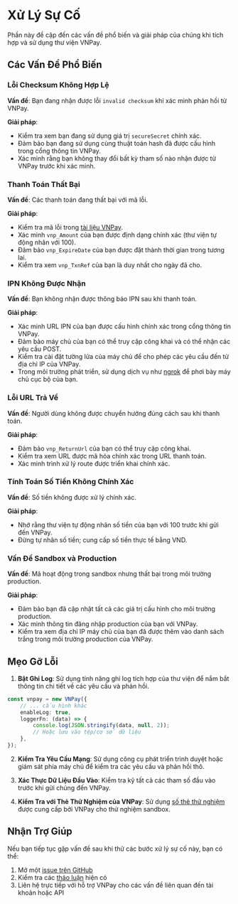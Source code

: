 # Xử Lý Sự Cố

Phần này đề cập đến các vấn đề phổ biến và giải pháp của chúng khi tích hợp và sử dụng thư viện VNPay.

## Các Vấn Đề Phổ Biến

### Lỗi Checksum Không Hợp Lệ

**Vấn đề**: Bạn đang nhận được lỗi `invalid checksum` khi xác minh phản hồi từ VNPay.

**Giải pháp**:

- Kiểm tra xem bạn đang sử dụng giá trị `secureSecret` chính xác.
- Đảm bảo bạn đang sử dụng cùng thuật toán hash đã được cấu hình trong cổng thông tin VNPay.
- Xác minh rằng bạn không thay đổi bất kỳ tham số nào nhận được từ VNPay trước khi xác minh.

### Thanh Toán Thất Bại

**Vấn đề**: Các thanh toán đang thất bại với mã lỗi.

**Giải pháp**:

- Kiểm tra mã lỗi trong [tài liệu VNPay](https://sandbox.vnpayment.vn/apis/docs/thanh-toan-pay/pay.html).
- Xác minh `vnp_Amount` của bạn được định dạng chính xác (thư viện tự động nhân với 100).
- Đảm bảo `vnp_ExpireDate` của bạn được đặt thành thời gian trong tương lai.
- Kiểm tra xem `vnp_TxnRef` của bạn là duy nhất cho ngày đã cho.

### IPN Không Được Nhận

**Vấn đề**: Bạn không nhận được thông báo IPN sau khi thanh toán.

**Giải pháp**:

- Xác minh URL IPN của bạn được cấu hình chính xác trong cổng thông tin VNPay.
- Đảm bảo máy chủ của bạn có thể truy cập công khai và có thể nhận các yêu cầu POST.
- Kiểm tra cài đặt tường lửa của máy chủ để cho phép các yêu cầu đến từ địa chỉ IP của VNPay.
- Trong môi trường phát triển, sử dụng dịch vụ như [ngrok](https://ngrok.com/) để phơi bày máy chủ cục bộ của bạn.

### Lỗi URL Trả Về

**Vấn đề**: Người dùng không được chuyển hướng đúng cách sau khi thanh toán.

**Giải pháp**:

- Đảm bảo `vnp_ReturnUrl` của bạn có thể truy cập công khai.
- Kiểm tra xem URL được mã hóa chính xác trong URL thanh toán.
- Xác minh trình xử lý route được triển khai chính xác.

### Tính Toán Số Tiền Không Chính Xác

**Vấn đề**: Số tiền không được xử lý chính xác.

**Giải pháp**:

- Nhớ rằng thư viện tự động nhân số tiền của bạn với 100 trước khi gửi đến VNPay.
- Đừng tự nhân số tiền; cung cấp số tiền thực tế bằng VND.

### Vấn Đề Sandbox và Production

**Vấn đề**: Mã hoạt động trong sandbox nhưng thất bại trong môi trường production.

**Giải pháp**:

- Đảm bảo bạn đã cập nhật tất cả các giá trị cấu hình cho môi trường production.
- Xác minh thông tin đăng nhập production của bạn với VNPay.
- Kiểm tra xem địa chỉ IP máy chủ của bạn đã được thêm vào danh sách trắng trong môi trường production của VNPay.

## Mẹo Gỡ Lỗi

1. **Bật Ghi Log**: Sử dụng tính năng ghi log tích hợp của thư viện để nắm bắt thông tin chi tiết về các yêu cầu và phản hồi.

```typescript
const vnpay = new VNPay({
    // ... cấu hình khác
    enableLog: true,
    loggerFn: (data) => {
        console.log(JSON.stringify(data, null, 2));
        // Hoặc lưu vào tệp/cơ sở dữ liệu
    },
});
```

2. **Kiểm Tra Yêu Cầu Mạng**: Sử dụng công cụ phát triển trình duyệt hoặc giám sát phía máy chủ để kiểm tra các yêu cầu và phản hồi thô.

3. **Xác Thực Dữ Liệu Đầu Vào**: Kiểm tra kỹ tất cả các tham số đầu vào trước khi gửi chúng đến VNPay.

4. **Kiểm Tra với Thẻ Thử Nghiệm của VNPay**: Sử dụng [số thẻ thử nghiệm](https://sandbox.vnpayment.vn/apis/docs/thanh-toan-pay/pay.html#th%E1%BA%BB-test) được cung cấp bởi VNPay cho thử nghiệm sandbox.

## Nhận Trợ Giúp

Nếu bạn tiếp tục gặp vấn đề sau khi thử các bước xử lý sự cố này, bạn có thể:

1. Mở một [issue trên GitHub](https://github.com/lehuygiang28/vnpay/issues)
2. Kiểm tra các [thảo luận](https://github.com/lehuygiang28/vnpay/discussions) hiện có
3. Liên hệ trực tiếp với hỗ trợ VNPay cho các vấn đề liên quan đến tài khoản hoặc API
